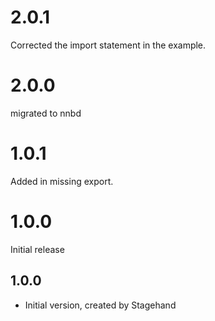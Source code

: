 # 2.0.1
Corrected the import statement in the example.

# 2.0.0
migrated to nnbd

# 1.0.1
Added in missing export.

# 1.0.0
Initial release

## 1.0.0

- Initial version, created by Stagehand
